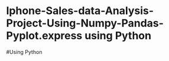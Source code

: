 # Iphone-Sales-data-Analysis-Project-Using-Numpy-Pandas-Pyplot.express   using Python
#Using Python
